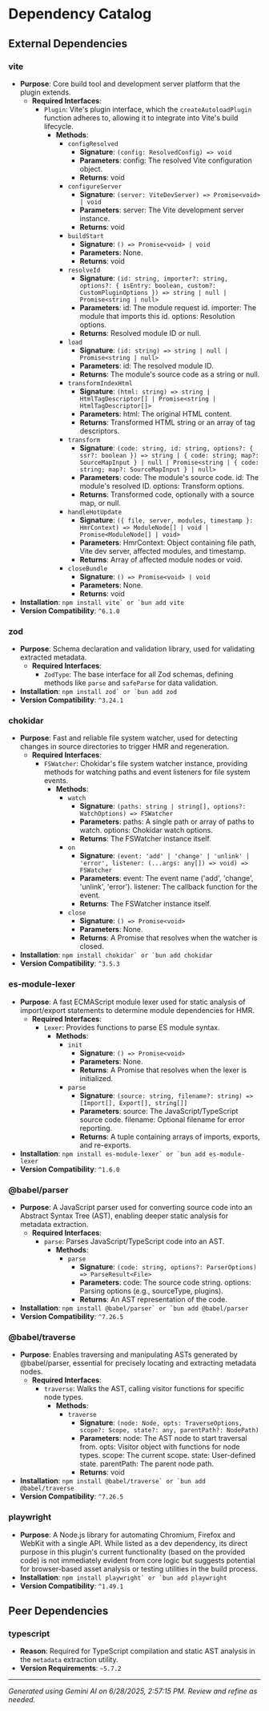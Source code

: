 # Dependency Catalog

## External Dependencies

### vite

- **Purpose**: Core build tool and development server platform that the plugin extends.
  - **Required Interfaces**:
    - `Plugin`: Vite's plugin interface, which the `createAutoloadPlugin` function adheres to, allowing it to integrate into Vite's build lifecycle.
      - **Methods**:
        - `configResolved`
          - **Signature**: `(config: ResolvedConfig) => void`
          - **Parameters**: config: The resolved Vite configuration object.
          - **Returns**: void
        - `configureServer`
          - **Signature**: `(server: ViteDevServer) => Promise<void> | void`
          - **Parameters**: server: The Vite development server instance.
          - **Returns**: void
        - `buildStart`
          - **Signature**: `() => Promise<void> | void`
          - **Parameters**: None.
          - **Returns**: void
        - `resolveId`
          - **Signature**: `(id: string, importer?: string, options?: { isEntry: boolean, custom?: CustomPluginOptions }) => string | null | Promise<string | null>`
          - **Parameters**: id: The module request id. importer: The module that imports this id. options: Resolution options.
          - **Returns**: Resolved module ID or null.
        - `load`
          - **Signature**: `(id: string) => string | null | Promise<string | null>`
          - **Parameters**: id: The resolved module ID.
          - **Returns**: The module's source code as a string or null.
        - `transformIndexHtml`
          - **Signature**: `(html: string) => string | HtmlTagDescriptor[] | Promise<string | HtmlTagDescriptor[]>`
          - **Parameters**: html: The original HTML content.
          - **Returns**: Transformed HTML string or an array of tag descriptors.
        - `transform`
          - **Signature**: `(code: string, id: string, options?: { ssr?: boolean }) => string | { code: string; map?: SourceMapInput } | null | Promise<string | { code: string; map?: SourceMapInput } | null>`
          - **Parameters**: code: The module's source code. id: The module's resolved ID. options: Transform options.
          - **Returns**: Transformed code, optionally with a source map, or null.
        - `handleHotUpdate`
          - **Signature**: `({ file, server, modules, timestamp }: HmrContext) => ModuleNode[] | void | Promise<ModuleNode[] | void>`
          - **Parameters**: HmrContext: Object containing file path, Vite dev server, affected modules, and timestamp.
          - **Returns**: Array of affected module nodes or void.
        - `closeBundle`
          - **Signature**: `() => Promise<void> | void`
          - **Parameters**: None.
          - **Returns**: void
- **Installation**: ``npm install vite` or `bun add vite``
- **Version Compatibility**: `^6.1.0`

### zod

- **Purpose**: Schema declaration and validation library, used for validating extracted metadata.
  - **Required Interfaces**:
    - `ZodType`: The base interface for all Zod schemas, defining methods like `parse` and `safeParse` for data validation.
- **Installation**: ``npm install zod` or `bun add zod``
- **Version Compatibility**: `^3.24.1`

### chokidar

- **Purpose**: Fast and reliable file system watcher, used for detecting changes in source directories to trigger HMR and regeneration.
  - **Required Interfaces**:
    - `FSWatcher`: Chokidar's file system watcher instance, providing methods for watching paths and event listeners for file system events.
      - **Methods**:
        - `watch`
          - **Signature**: `(paths: string | string[], options?: WatchOptions) => FSWatcher`
          - **Parameters**: paths: A single path or array of paths to watch. options: Chokidar watch options.
          - **Returns**: The FSWatcher instance itself.
        - `on`
          - **Signature**: `(event: 'add' | 'change' | 'unlink' | 'error', listener: (...args: any[]) => void) => FSWatcher`
          - **Parameters**: event: The event name ('add', 'change', 'unlink', 'error'). listener: The callback function for the event.
          - **Returns**: The FSWatcher instance itself.
        - `close`
          - **Signature**: `() => Promise<void>`
          - **Parameters**: None.
          - **Returns**: A Promise that resolves when the watcher is closed.
- **Installation**: ``npm install chokidar` or `bun add chokidar``
- **Version Compatibility**: `^3.5.3`

### es-module-lexer

- **Purpose**: A fast ECMAScript module lexer used for static analysis of import/export statements to determine module dependencies for HMR.
  - **Required Interfaces**:
    - `Lexer`: Provides functions to parse ES module syntax.
      - **Methods**:
        - `init`
          - **Signature**: `() => Promise<void>`
          - **Parameters**: None.
          - **Returns**: A Promise that resolves when the lexer is initialized.
        - `parse`
          - **Signature**: `(source: string, filename?: string) => [Import[], Export[], string[]]`
          - **Parameters**: source: The JavaScript/TypeScript source code. filename: Optional filename for error reporting.
          - **Returns**: A tuple containing arrays of imports, exports, and re-exports.
- **Installation**: ``npm install es-module-lexer` or `bun add es-module-lexer``
- **Version Compatibility**: `^1.6.0`

### @babel/parser

- **Purpose**: A JavaScript parser used for converting source code into an Abstract Syntax Tree (AST), enabling deeper static analysis for metadata extraction.
  - **Required Interfaces**:
    - `parse`: Parses JavaScript/TypeScript code into an AST.
      - **Methods**:
        - `parse`
          - **Signature**: `(code: string, options?: ParserOptions) => ParseResult<File>`
          - **Parameters**: code: The source code string. options: Parsing options (e.g., sourceType, plugins).
          - **Returns**: An AST representation of the code.
- **Installation**: ``npm install @babel/parser` or `bun add @babel/parser``
- **Version Compatibility**: `^7.26.5`

### @babel/traverse

- **Purpose**: Enables traversing and manipulating ASTs generated by @babel/parser, essential for precisely locating and extracting metadata nodes.
  - **Required Interfaces**:
    - `traverse`: Walks the AST, calling visitor functions for specific node types.
      - **Methods**:
        - `traverse`
          - **Signature**: `(node: Node, opts: TraverseOptions, scope?: Scope, state?: any, parentPath?: NodePath)`
          - **Parameters**: node: The AST node to start traversal from. opts: Visitor object with functions for node types. scope: The current scope. state: User-defined state. parentPath: The parent node path.
          - **Returns**: void
- **Installation**: ``npm install @babel/traverse` or `bun add @babel/traverse``
- **Version Compatibility**: `^7.26.5`

### playwright

- **Purpose**: A Node.js library for automating Chromium, Firefox and WebKit with a single API. While listed as a dev dependency, its direct purpose in this plugin's current functionality (based on the provided code) is not immediately evident from core logic but suggests potential for browser-based asset analysis or testing utilities in the build process.
- **Installation**: ``npm install playwright` or `bun add playwright``
- **Version Compatibility**: `^1.49.1`

## Peer Dependencies

### typescript

- **Reason**: Required for TypeScript compilation and static AST analysis in the `metadata` extraction utility.
- **Version Requirements**: `~5.7.2`

---

_Generated using Gemini AI on 6/28/2025, 2:57:15 PM. Review and refine as needed._
